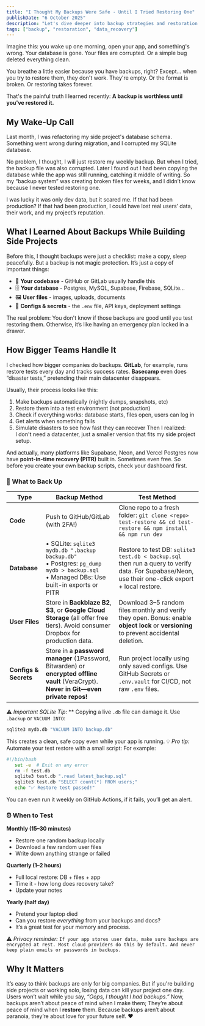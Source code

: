 ```yaml
---
title: "I Thought My Backups Were Safe - Until I Tried Restoring One"
publishDate: "6 October 2025"
description: "Let's dive deeper into backup strategies and restoration processes"
tags: ["backup", "restoration", "data_recovery"]
---
```

Imagine this: you wake up one morning, open your app, and something's wrong. Your database is gone. Your files are corrupted. Or a simple bug deleted everything clean.

You breathe a little easier because you have backups, right? Except… when you try to restore them, they don't work.
They're empty. Or the format is broken. Or restoring takes forever.

That's the painful truth I learned recently:
**A backup is worthless until you've restored it.**

## My Wake-Up Call

Last month, I was refactoring my side project's database schema.
Something went wrong during migration, and I corrupted my SQLite database.

No problem, I thought, I will just restore my weekly backup.
But when I tried, the backup file was also corrupted.
Later I found out I had been copying the database while the app was still running, catching it middle of writing.
So my “backup system” was creating broken files for weeks, and I didn’t know because I never tested restoring one.

I was lucky it was only dev data, but it scared me.
If that had been production?
If that had been production, I could have lost real users’ data, their work, and my project’s reputation.

## What I Learned About Backups While Building Side Projects

Before this, I thought backups were just a checklist: make a copy, sleep peacefully.
But a backup is not magic protection.
It’s just a copy of important things:

- 🧠 **Your codebase** - GitHub or GitLab usually handle this
- 🗄️ **Your database** - Postgres, MySQL, Supabase, Firebase, SQLite…  
- 🖼️ **User files** - images, uploads, documents  
- 🔐 **Configs & secrets** - the `.env` file, API keys, deployment settings 

The real problem:
You don't know if those backups are good until you test restoring them.
Otherwise, it’s like having an emergency plan locked in a drawer.

## How Bigger Teams Handle It

I checked how bigger companies do backups.
**GitLab**, for example, runs restore tests every day and tracks success rates.
**Basecamp** even does “disaster tests,” pretending their main datacenter disappears.

Usually, their process looks like this:
1. Make backups automatically (nightly dumps, snapshots, etc)  
2. Restore them into a test environment (not production)  
3. Check if everything works: database starts, files open, users can log in
4. Get alerts when something fails
5. Simulate disasters to see how fast they can recover
Then I realized:  
I don't need a datacenter, just a smaller version that fits my side project setup.

And actually, many platforms like Supabase, Neon, and Vercel Postgres now have **point-in-time recovery (PITR)** built in. Sometimes even free. So before you create your own backup scripts, check your dashboard first.

### 🧠 What to Back Up

| Type | Backup Method | Test Method |
|------|----------------|-------------|
| **Code** | Push to GitHub/GitLab (with 2FA!) | Clone repo to a fresh folder: `git clone <repo> test-restore && cd test-restore && npm install && npm run dev` |
| **Database** | • SQLite: `sqlite3 mydb.db ".backup backup.db"`<br>• Postgres: `pg_dump mydb > backup.sql`<br>• Managed DBs: Use built-in exports or PITR | Restore to test DB: `sqlite3 test.db < backup.sql` then run a query to verify data. For Supabase/Neon, use their one-click export + local restore. |
| **User Files** | Store in **Backblaze B2**, **S3**, or **Google Cloud Storage** (all offer free tiers). Avoid consumer Dropbox for production data. | Download 3–5 random files monthly and verify they open. Bonus: enable **object lock** or **versioning** to prevent accidental deletion. |
| **Configs & Secrets** | Store in a **password manager** (1Password, Bitwarden) or **encrypted offline vault** (VeraCrypt). **Never in Git—even private repos!** | Run project locally using only saved configs. Use GitHub Secrets or `.env.vault` for CI/CD, not raw `.env` files. |

⚠️ *Important SQLite Tip:*
** Copying a live `.db` file can damage it. Use `.backup` or `VACUUM INTO`:  
 ```bash
 sqlite3 mydb.db "VACUUM INTO backup.db"
 ```
This creates a clean, safe copy even while your app is running.
💡 *Pro tip:* Automate your test restore with a small script:
For example:
```bash
#!/bin/bash
   set -e  # Exit on any error
   rm -f test.db
   sqlite3 test.db ".read latest_backup.sql"
   sqlite3 test.db "SELECT count(*) FROM users;"
   echo "✅ Restore test passed!"
```
You can even run it weekly on GitHub Actions, if it fails, you’ll get an alert.

### ⏰ When to Test

**Monthly (15–30 minutes)**
- Restore one random backup locally  
- Download a few random user files
- Write down anything strange or failed

**Quarterly (1–2 hours)**
- Full local restore: DB + files + app
- Time it - how long does recovery take?
- Update your notes

**Yearly (half day)**
- Pretend your laptop died  
- Can you restore *everything* from your backups and docs?  
- It’s a great test for your memory and process.

⚠️ *Privacy reminder:* 
``If your app stores user data, make sure backups are encrypted at rest.
Most cloud providers do this by default.
And never keep plain emails or passwords in backups.``

## Why It Matters

It’s easy to think backups are only for big companies.
But if you're building side projects or working solo, losing data can kill your project one day. Users won’t wait while you say, *“Oops, I thought I had backups.”*
Now, backups aren’t about peace of mind when I make them;
They’re about peace of mind when I **restore** them.
Because backups aren’t about paranoia, they’re about love for your future self. ❤️